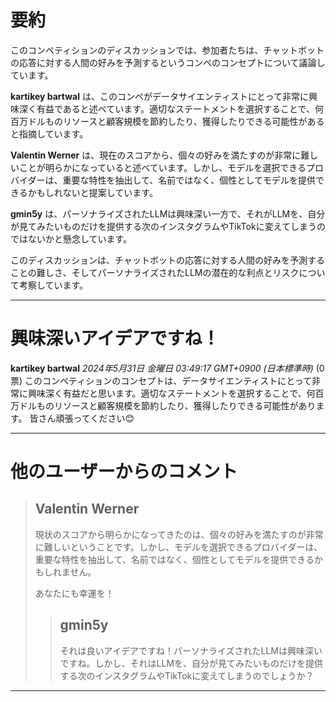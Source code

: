 # 要約 
このコンペティションのディスカッションでは、参加者たちは、チャットボットの応答に対する人間の好みを予測するというコンペのコンセプトについて議論しています。

**kartikey bartwal** は、このコンペがデータサイエンティストにとって非常に興味深く有益であると述べています。適切なステートメントを選択することで、何百万ドルものリソースと顧客規模を節約したり、獲得したりできる可能性があると指摘しています。

**Valentin Werner** は、現在のスコアから、個々の好みを満たすのが非常に難しいことが明らかになっていると述べています。しかし、モデルを選択できるプロバイダーは、重要な特性を抽出して、名前ではなく、個性としてモデルを提供できるかもしれないと提案しています。

**gmin5y** は、パーソナライズされたLLMは興味深い一方で、それがLLMを、自分が見てみたいものだけを提供する次のインスタグラムやTikTokに変えてしまうのではないかと懸念しています。

このディスカッションは、チャットボットの応答に対する人間の好みを予測することの難しさ、そしてパーソナライズされたLLMの潜在的な利点とリスクについて考察しています。


---
# 興味深いアイデアですね！

**kartikey bartwal** *2024年5月31日 金曜日 03:49:17 GMT+0900 (日本標準時)* (0 票)
このコンペティションのコンセプトは、データサイエンティストにとって非常に興味深く有益だと思います。適切なステートメントを選択することで、何百万ドルものリソースと顧客規模を節約したり、獲得したりできる可能性があります。
皆さん頑張ってください😊

---
# 他のユーザーからのコメント
> ## Valentin Werner
> 
> 現状のスコアから明らかになってきたのは、個々の好みを満たすのが非常に難しいということです。しかし、モデルを選択できるプロバイダーは、重要な特性を抽出して、名前ではなく、個性としてモデルを提供できるかもしれません。
> 
> あなたにも幸運を！
> 
> 
> > ## gmin5y
> > 
> > それは良いアイデアですね！パーソナライズされたLLMは興味深いですね。しかし、それはLLMを、自分が見てみたいものだけを提供する次のインスタグラムやTikTokに変えてしまうのでしょうか？
> > 
> > 
> > 
---


